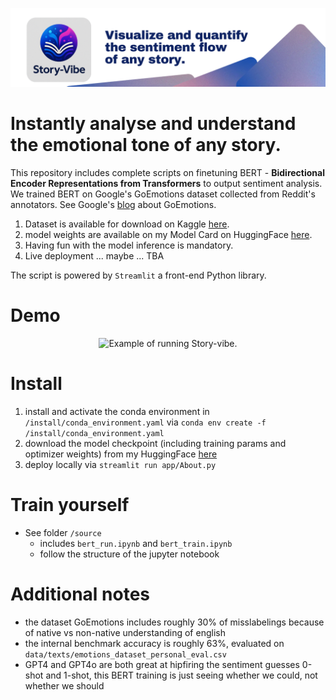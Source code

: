 <p align="center">
  <img src="imgsrc/story-vibe-banner.png" alt="Visualize and quantify the vibe of any story.">
</p>

# Instantly analyse and understand the emotional tone of any story.
This repository includes complete scripts on finetuning BERT - **Bidirectional Encoder Representations from Transformers** to output sentiment analysis. We trained BERT on Google's GoEmotions dataset collected from Reddit's annotators. See Google's [blog](https://research.google/blog/goemotions-a-dataset-for-fine-grained-emotion-classification/) about GoEmotions.

1. Dataset is available for download on Kaggle [here](https://www.kaggle.com/datasets/debarshichanda/goemotions).
2. model weights are available on my Model Card on HuggingFace [here](https://huggingface.co/dhajnes/bert-story-vibe/tree/main).
3. Having fun with the model inference is mandatory.
4. Live deployment ... maybe ... TBA


The script is powered by `Streamlit` a front-end Python library.

# Demo
<p align="center">
  <img src="imgsrc/story-vibe-tutorial.gif" alt="Example of running Story-vibe.">
</p>

# Install
1. install and activate the conda environment in `/install/conda_environment.yaml` via `conda env create -f /install/conda_environment.yaml`
2. download the model checkpoint (including training params and optimizer weights) from my HuggingFace [here](https://huggingface.co/dhajnes/bert-story-vibe/tree/main)
3. deploy locally via `streamlit run app/About.py`
   

# Train yourself
- See folder `/source`
  - includes `bert_run.ipynb` and `bert_train.ipynb`
  - follow the structure of the jupyter notebook

# Additional notes
- the dataset GoEmotions includes roughly 30% of misslabelings because of native vs non-native understanding of english
- the internal benchmark accuracy is roughly 63%, evaluated on `data/texts/emotions_dataset_personal_eval.csv`
- GPT4 and GPT4o are both great at hipfiring the sentiment guesses 0-shot and 1-shot, this BERT training is just seeing whether we could, not whether we should